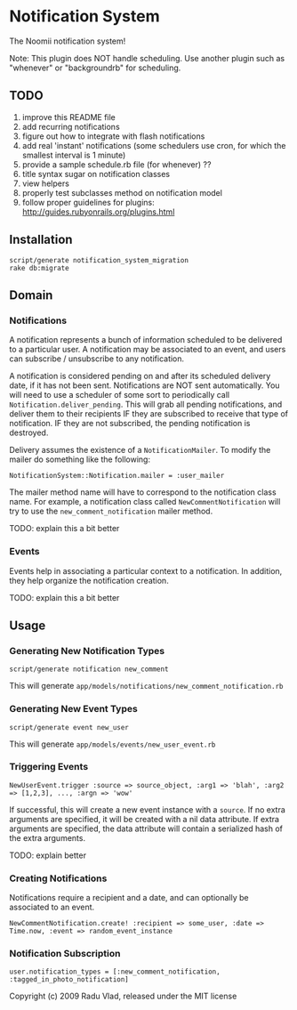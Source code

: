 Notification System
===================

The Noomii notification system!

Note: This plugin does NOT handle scheduling. Use another plugin such as "whenever" or "backgroundrb" for scheduling.

TODO
----

1. improve this README file
2. add recurring notifications
3. figure out how to integrate with flash notifications
4. add real 'instant' notifications (some schedulers use cron, for which the smallest interval is 1 minute)
5. provide a sample schedule.rb file (for whenever) ??
6. title syntax sugar on notification classes
7. view helpers
8. properly test subclasses method on notification model
9. follow proper guidelines for plugins: http://guides.rubyonrails.org/plugins.html

Installation
------------

    script/generate notification_system_migration
    rake db:migrate

Domain
------

### Notifications ###

A notification represents a bunch of information scheduled to be delivered to a particular user. A notification may be associated to an event, and users can subscribe / unsubscribe to any notification.

A notification is considered pending on and after its scheduled delivery date, if it has not been sent. Notifications are NOT sent automatically. You will need to use a scheduler of some sort to periodically call `Notification.deliver_pending`. This will grab all pending notifications, and deliver them to their recipients IF they are subscribed to receive that type of notification. IF they are not subscribed, the pending notification is destroyed.

Delivery assumes the existence of a `NotificationMailer`. To modify the mailer do something like the following:

    NotificationSystem::Notification.mailer = :user_mailer

The mailer method name will have to correspond to the notification class name. For example, a notification class called `NewCommentNotification` will try to use the `new_comment_notification` mailer method.

TODO: explain this a bit better

### Events ###

Events help in associating a particular context to a notification. In addition, they help organize the notification creation.

TODO: explain this a bit better


Usage
-----

### Generating New Notification Types ###

    script/generate notification new_comment
    
This will generate `app/models/notifications/new_comment_notification.rb`

### Generating New Event Types ###

    script/generate event new_user

This will generate `app/models/events/new_user_event.rb`

### Triggering Events ###

    NewUserEvent.trigger :source => source_object, :arg1 => 'blah', :arg2 => [1,2,3], ..., :argn => 'wow'
    
If successful, this will create a new event instance with a `source`. If no extra arguments are specified, it will be created with a nil data attribute. If extra arguments are specified, the data attribute will contain a serialized hash of the extra arguments.

TODO: explain better
    
### Creating Notifications ###

Notifications require a recipient and a date, and can optionally be associated to an event.

    NewCommentNotification.create! :recipient => some_user, :date => Time.now, :event => random_event_instance

### Notification Subscription ###

    user.notification_types = [:new_comment_notification, :tagged_in_photo_notification]

Copyright (c) 2009 Radu Vlad, released under the MIT license
